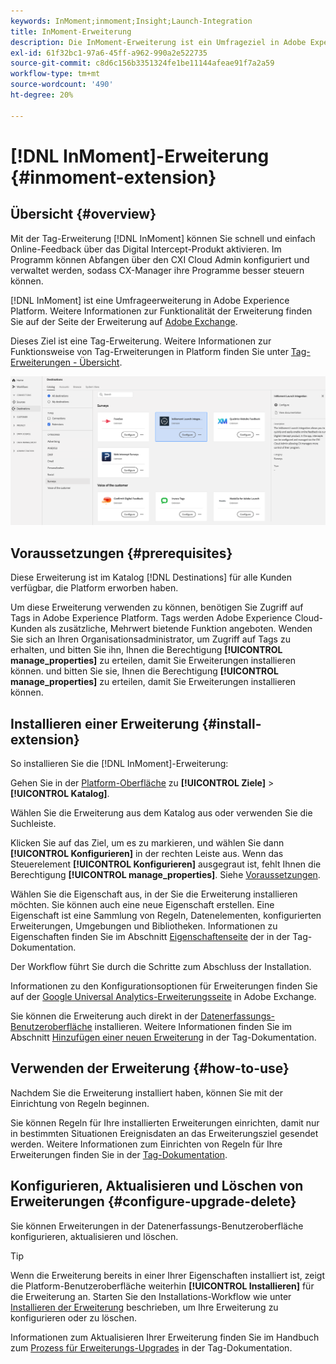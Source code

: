```yaml
---
keywords: InMoment;inmoment;Insight;Launch-Integration
title: InMoment-Erweiterung
description: Die InMoment-Erweiterung ist ein Umfrageziel in Adobe Experience Platform. Weitere Informationen zur Funktionalität der Erweiterung finden Sie auf der Seite der Erweiterung auf Adobe Exchange.
exl-id: 61f32bc1-97a6-45ff-a962-990a2e522735
source-git-commit: c8d6c156b3351324fe1be11144afeae91f7a2a59
workflow-type: tm+mt
source-wordcount: '490'
ht-degree: 20%

---
```


# [!DNL InMoment]-Erweiterung  {#inmoment-extension}

## Übersicht {#overview}

Mit der Tag-Erweiterung [!DNL InMoment] können Sie schnell und einfach Online-Feedback über das Digital Intercept-Produkt aktivieren. Im Programm können Abfangen über den CXI Cloud Admin konfiguriert und verwaltet werden, sodass CX-Manager ihre Programme besser steuern können.

[!DNL InMoment] ist eine Umfrageerweiterung in Adobe Experience Platform. Weitere Informationen zur Funktionalität der Erweiterung finden Sie auf der Seite der Erweiterung auf [Adobe Exchange](https://exchange.adobe.com/experiencecloud.details.100847.html).

Dieses Ziel ist eine Tag-Erweiterung. Weitere Informationen zur Funktionsweise von Tag-Erweiterungen in Platform finden Sie unter [Tag-Erweiterungen - Übersicht](../launch-extensions/overview.md).

![Insight-Erweiterung](../../assets/catalog/survey/inmoment/catalog.png)

## Voraussetzungen {#prerequisites}

Diese Erweiterung ist im Katalog [!DNL Destinations] für alle Kunden verfügbar, die Platform erworben haben.

Um diese Erweiterung verwenden zu können, benötigen Sie Zugriff auf Tags in Adobe Experience Platform. Tags werden Adobe Experience Cloud-Kunden als zusätzliche, Mehrwert bietende Funktion angeboten. Wenden Sie sich an Ihren Organisationsadministrator, um Zugriff auf Tags zu erhalten, und bitten Sie ihn, Ihnen die Berechtigung **[!UICONTROL manage_properties]** zu erteilen, damit Sie Erweiterungen installieren können. und bitten Sie sie, Ihnen die Berechtigung **[!UICONTROL manage_properties]** zu erteilen, damit Sie Erweiterungen installieren können.

## Installieren einer Erweiterung {#install-extension}

So installieren Sie die [!DNL InMoment]-Erweiterung:

Gehen Sie in der [Platform-Oberfläche](https://platform.adobe.com/) zu **[!UICONTROL Ziele]** > **[!UICONTROL Katalog]**.

Wählen Sie die Erweiterung aus dem Katalog aus oder verwenden Sie die Suchleiste.

Klicken Sie auf das Ziel, um es zu markieren, und wählen Sie dann **[!UICONTROL Konfigurieren]** in der rechten Leiste aus. Wenn das Steuerelement **[!UICONTROL Konfigurieren]** ausgegraut ist, fehlt Ihnen die Berechtigung **[!UICONTROL manage_properties]**. Siehe [Voraussetzungen](#prerequisites).

Wählen Sie die Eigenschaft aus, in der Sie die Erweiterung installieren möchten. Sie können auch eine neue Eigenschaft erstellen. Eine Eigenschaft ist eine Sammlung von Regeln, Datenelementen, konfigurierten Erweiterungen, Umgebungen und Bibliotheken. Informationen zu Eigenschaften finden Sie im Abschnitt [Eigenschaftenseite](../../../tags/ui/administration/companies-and-properties.md#properties-page) der in der Tag-Dokumentation.

Der Workflow führt Sie durch die Schritte zum Abschluss der Installation.

Informationen zu den Konfigurationsoptionen für Erweiterungen finden Sie auf der [Google Universal Analytics-Erweiterungsseite](https://exchange.adobe.com/experiencecloud.details.100847.html) in Adobe Exchange.

Sie können die Erweiterung auch direkt in der [Datenerfassungs-Benutzeroberfläche](https://experience.adobe.com/#/data-collection/) installieren. Weitere Informationen finden Sie im Abschnitt [Hinzufügen einer neuen Erweiterung](../../../tags/ui/managing-resources/extensions/overview.md#add-a-new-extension) in der Tag-Dokumentation.


## Verwenden der Erweiterung {#how-to-use}

Nachdem Sie die Erweiterung installiert haben, können Sie mit der Einrichtung von Regeln beginnen.

Sie können Regeln für Ihre installierten Erweiterungen einrichten, damit nur in bestimmten Situationen Ereignisdaten an das Erweiterungsziel gesendet werden. Weitere Informationen zum Einrichten von Regeln für Ihre Erweiterungen finden Sie in der [Tag-Dokumentation](../../../tags/ui/managing-resources/rules.md).

## Konfigurieren, Aktualisieren und Löschen von Erweiterungen {#configure-upgrade-delete}

Sie können Erweiterungen in der Datenerfassungs-Benutzeroberfläche konfigurieren, aktualisieren und löschen.

>[!TIP]
>
>Wenn die Erweiterung bereits in einer Ihrer Eigenschaften installiert ist, zeigt die Platform-Benutzeroberfläche weiterhin **[!UICONTROL Installieren]** für die Erweiterung an. Starten Sie den Installations-Workflow wie unter [Installieren der Erweiterung](#install-extension) beschrieben, um Ihre Erweiterung zu konfigurieren oder zu löschen.

Informationen zum Aktualisieren Ihrer Erweiterung finden Sie im Handbuch zum [Prozess für Erweiterungs-Upgrades](../../../tags/ui/managing-resources/extensions/extension-upgrade.md) in der Tag-Dokumentation.
